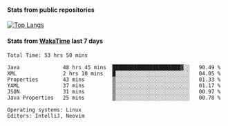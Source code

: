 #### Stats from public repositories

[![Top Langs](https://github-readme-stats.vercel.app/api/top-langs/?username=hyoghurt&layout=compact&exclude_repo=multiserver,docker_compose&langs_count=6)](https://github.com/anuraghazra/github-readme-stats)

#### Stats from [WakaTime](https://wakatime.com/@hyoghurt) last 7 days
<!--START_SECTION:waka-->

```text
Total Time: 53 hrs 50 mins

Java              48 hrs 45 mins  ██████████████████████▓░░   90.49 %
XML               2 hrs 10 mins   █░░░░░░░░░░░░░░░░░░░░░░░░   04.05 %
Properties        43 mins         ▒░░░░░░░░░░░░░░░░░░░░░░░░   01.33 %
YAML              37 mins         ▒░░░░░░░░░░░░░░░░░░░░░░░░   01.17 %
JSON              31 mins         ▒░░░░░░░░░░░░░░░░░░░░░░░░   00.97 %
Java Properties   25 mins         ▒░░░░░░░░░░░░░░░░░░░░░░░░   00.78 %

Operating systems: Linux
Editors: IntelliJ, Neovim
```

<!--END_SECTION:waka-->
